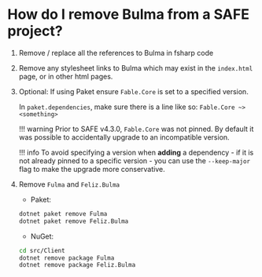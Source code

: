 # How do I remove Bulma from a SAFE project?

1. Remove / replace all the references to Bulma in fsharp code

1. Remove any stylesheet links to Bulma which may exist in the `index.html` page, or in other html pages.

1. Optional: If using Paket ensure `Fable.Core` is set to a specified version.

    In `paket.dependencies`, make sure there is a line like so: `Fable.Core ~> <something>`
    
    !!! warning
        Prior to SAFE v4.3.0, `Fable.Core` was not pinned. By default it was possible to accidentally upgrade to an incompatible version.
    
    !!! info
        To avoid specifying a version when **adding** a dependency - if it is not already pinned to a specific version - you can use the  `--keep-major` flag to make the upgrade more conservative.

1. Remove `Fulma` and `Feliz.Bulma`

    - Paket:
    ```bash
    dotnet paket remove Fulma
    dotnet paket remove Feliz.Bulma
    ```

    - NuGet:
    ```bash
    cd src/Client
    dotnet remove package Fulma
    dotnet remove package Feliz.Bulma
    ```
